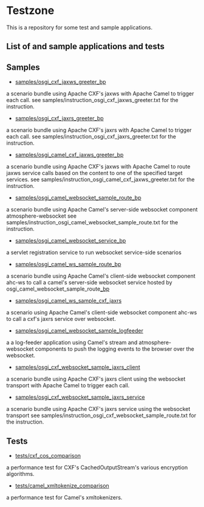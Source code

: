 Testzone
========

This is a repository for some test and sample applications.

List of and sample applications and tests
------------------------------------

## Samples ##

* [samples/osgi_cxf_jaxws_greeter_bp](https://github.com/elakito/testzone/tree/master/samples/osgi_cxf_jaxws_greeter_bp)

a scenario bundle using Apache CXF's jaxws with Apache Camel to trigger each call.
see samples/instruction_osgi_cxf_jaxws_greeter.txt for the instruction.

* [samples/osgi_cxf_jaxrs_greeter_bp](https://github.com/elakito/testzone/tree/master/samples/osgi_camel_cxf_jaxrs_greeter_bp)

a scenario bundle using Apache CXF's jaxrs with Apache Camel to trigger each call.
see samples/instruction_osgi_cxf_jaxrs_greeter.txt for the instruction.

* [samples/osgi_camel_cxf_jaxws_greeter_bp](https://github.com/elakito/testzone/tree/master/samples/osgi_camel_cxf_jaxws_greeter_bp)

a scenario bundle using Apache CXF's jaxws with Apache Camel to route jaxws 
service calls based on the content to one of the specified target services.
see samples/instruction_osgi_camel_cxf_jaxws_greeter.txt for the instruction.

* [samples/osgi_camel_websocket_sample_route_bp](https://github.com/elakito/testzone/tree/master/samples/osgi_camel_websocket_sample_route_bp)

a scenario bundle using Apache Camel's server-side websocket component atmosphere-websocket
see samples/instruction_osgi_camel_websocket_sample_route.txt for the instruction.

* [samples/osgi_camel_websocket_service_bp](https://github.com/elakito/testzone/tree/master/samples/osgi_camel_websocket_service_bp)

a servlet registration service to run websocket service-side scenarios

* [samples/osgi_camel_ws_sample_route_bp](https://github.com/elakito/testzone/tree/master/samples/osgi_camel_ws_sample_route_bp)

a scenario bundle using Apache Camel's client-side websocket component ahc-ws to call a camel's server-side websocket service hosted by osgi_camel_websocket_sample_route[_bp](https://github.com/elakito/testzone/tree/master/samples/)

* [samples/osgi_camel_ws_sample_cxf_jaxrs](https://github.com/elakito/testzone/tree/master/samples/osgi_camel_ws_sample_cxf_jaxrs)

a scenario using Apache Camel's client-side websocket component ahc-ws to call a cxf's jaxrs service over websocket.

* [samples/osgi_camel_websocket_sample_logfeeder](https://github.com/elakito/testzone/tree/master/samples/osgi_camel_websocket_sample_logfeeder)

a a log-feeder application using Camel's stream and atmosphere-websocket components to push the logging events to the browser over the websocket.

* [samples/osgi_cxf_websocket_sample_jaxrs_client](https://github.com/elakito/testzone/tree/master/samples/osgi_cxf_websocket_sample_jaxrs_client)

a scenario bundle using Apache CXF's jaxrs client using the websocket transport with Apache Camel to trigger each call.

* [samples/osgi_cxf_websocket_sample_jaxrs_service](https://github.com/elakito/testzone/tree/master/samples/osgi_cxf_websocket_sample_jaxrs_service)

a scenario bundle using Apache CXF's jaxrs service using the websocket transport
see samples/instruction_osgi_cxf_websocket_sample_route.txt for the instruction.

## Tests ##

* [tests/cxf_cos_comparison](https://github.com/elakito/testzone/tree/master/tests/cxf_cos_comparison)

a performance test for CXF's CachedOutputStream's various encryption algorithms.


* [tests/camel_xmltokenize_comparison](https://github.com/elakito/testzone/tree/master/tests/camel_xmltokenize_comparison)

a performance test for Camel's xmltokenizers.
